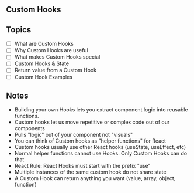 ## Custom Hooks

## Topics
- [ ] What are Custom Hooks
- [ ] Why Custom Hooks are useful
- [ ] What makes Custom Hooks special
- [ ] Custom Hooks & State
- [ ] Return value from a Custom Hook
- [ ] Custom Hook Examples

## Notes
* Building your own Hooks lets you extract component logic into reusable functions.
* Custom hooks let us move repetitive or complex code out of our components
* Pulls "logic" out of your component not "visuals"
* You can think of Custom hooks as "helper functions" for React
* Custom hooks usually use other React hooks (useState, useEffect, etc)
* Normal helper functions cannot use Hooks. Only Custom Hooks can do that
* React Rule: React Hooks must start with the prefix "use"
* Multiple instances of the same custom hook do not share state
* A Custom Hook can return anything you want (value, array, object, function)



 